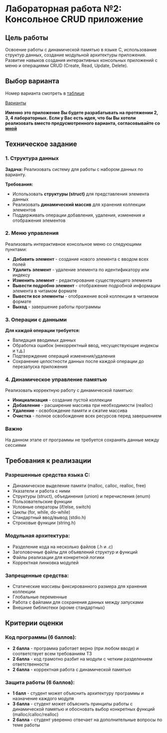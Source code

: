 # Лабораторная работа №2: Консольное CRUD приложение

## Цель работы
Освоение работы с динамической памятью в языке C, использование структур данных, создание модульной архитектуры приложения. Развитие навыков создания интерактивных консольных приложений с меню и операциями CRUD (Create, Read, Update, Delete).

## Выбор варианта
Номер варианта смотреть в [таблице](https://docs.google.com/spreadsheets/d/1Q08p_m_e7acdp23ce9treS7xCv_wD9tysXgtEBr0_hg/edit?usp=sharing "тобличка")

[Варианты](https://github.com/BaraGodLike/C_ITMO_Design_2025/blob/main/Options_2.md "варианты")

**Именно это приложение Вы будете разрабатывать на протяжении 2, 3, 4 лабораторных.**
**Если у Вас есть идея, что бы Вы хотели реализовать вместо предусмотренного варианта, согласовывайте со [мной](https://t.me/BaraGodLike "телега")**

## Техническое задание

### 1. Структура данных
**Задача:** Реализовать систему для работы с набором данных по варианту.

**Требования:**
- Использовать **структуры (struct)** для представления элемента данных
- Реализовать **динамический массив** для хранения коллекции элементов
- Поддерживать операции добавления, удаления, изменения и отображения элементов

### 2. Меню управления
Реализовать интерактивное консольное меню со следующими пунктами:
- **Добавить элемент** - создание нового элемента с вводом всех полей
- **Удалить элемент** - удаление элемента по идентификатору или индексу
- **Изменить элемент** - редактирование существующего элемента
- **Вывести подробно элемент** - отображение подробной информации элемента в читамом формате
- **Вывести все элементы** - отображение всей коллекции в читаемом формате
- **Выход** - завершение работы программы

### 3. Операции с данными
**Для каждой операции требуется:**
- Валидация вводимых данных
- Обработка ошибок (некорректный ввод, несуществующие индексы и т.д.)
- Подтверждение операций изменения/удаления
- Сохранение целостности данных после каждой операции до перезапуска приложения

### 4. Динамическое управление памятью
Реализовать корректную работу с динамической памятью:
- **Инициализация** - создание пустой коллекции
- **Добавление** - расширение массива при необходимости (realloc)
- **Удаление** - освобождение памяти и сжатие массива
- **Очистка** - полное освобождение всех ресурсов перед завершением

### Важно
На данном этапе от программы не требуется сохранять данные между сессиями

## Требования к реализации

### Разрешенные средства языка C:
- Динамическое выделение памяти (malloc, calloc, realloc, free)
- Указатели и работа с ними
- Структуры (struct), объединения (union) и перечисления (enum)
- Пользовательские функции
- Условные операторы (if/else, switch)
- Циклы (for, while, do-while)
- Стандартный ввод/вывод (stdio.h)
- Строковые функции (string.h)

### Модульная архитектура:
- Разделение кода на несколько файлов (.h и .c)
- Заголовочные файлы для объявлений структур и функций
- Файлы реализации для конкретной логики
- Корректная линковка модулей

### Запрещенные средства:
- Статические массивы фиксированного размера для хранения коллекции
- Глобальные переменные
- Работа с файлами для сохранения данных между запусками
- Внешние библиотеки (кроме стандартных)

## Критерии оценки

### Код программы (6 баллов):
- **2 балла** - программа работает верно (при любом вводе) и соответствует всем требованиям ТЗ
- **2 балла** - код грамотно разбит на модули с четким разделением ответственности
- **2 балла** - корректная работа с динамической памятью

### Защита работы (6 баллов):
- **1 балл** - студент может объяснить архитектуру программы и назначение каждого модуля
- **3 балла** - студент может объяснить принципы работы с динамической памятью и обосновать выбор конкретных функций (malloc/calloc/realloc)
- **2 балла** - студент уверенно отвечает на дополнительные вопросы по теме работы
